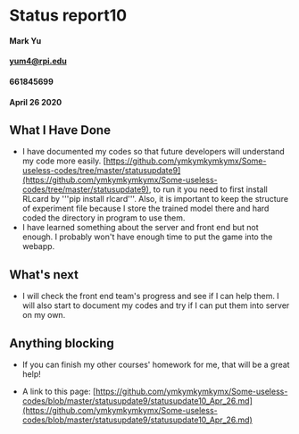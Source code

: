 # Status report10
#### Mark Yu
#### yum4@rpi.edu
#### 661845699
#### April 26 2020

## What I Have Done
* I have documented my codes so that future developers will understand my code more easily.  [https://github.com/ymkymkymkymx/Some-useless-codes/tree/master/statusupdate9](https://github.com/ymkymkymkymx/Some-useless-codes/tree/master/statusupdate9), to run it you need to first install RLcard by '''pip install rlcard'''. Also, it is important to keep the structure of experiment file because I store the trained model there and hard coded the directory in program to use them.
* I have learned something about the server and front end but not enough. I probably won't have enough time to put the game into the webapp.
## What's next
* I will check the front end team's progress and see if I can help them. I will also start to document my codes and try if I can put them into server on my own.

## Anything blocking
* If you can finish my other courses' homework for me, that will be a great help! 


* A link to this page: [https://github.com/ymkymkymkymx/Some-useless-codes/blob/master/statusupdate9/statusupdate10_Apr_26.md](https://github.com/ymkymkymkymx/Some-useless-codes/blob/master/statusupdate9/statusupdate10_Apr_26.md)